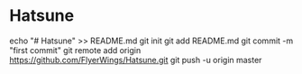 # Hatsune
echo "# Hatsune" >> README.md
git init
git add README.md
git commit -m "first commit"
git remote add origin https://github.com/FlyerWings/Hatsune.git
git push -u origin master
